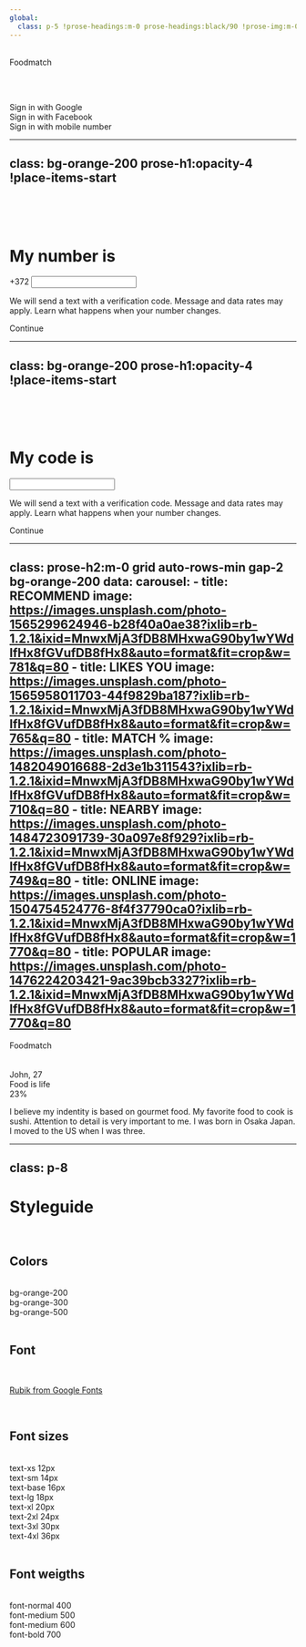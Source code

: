 ```yaml
---
global:
  class: p-5 !prose-headings:m-0 prose-headings:black/90 !prose-img:m-0 bg-orange-200
---
```


<AnimatedBackground class="center">

<Logo class="spin w-24 h-24 -ml-4 text-orange-500" />

<br />

<div class="text-medium text-4xl uppercase text-orange-500">Foodmatch</div>

<br /><br />

<div class="button opacity-30">Sign in with Google</div>

<div class="button opacity-30">Sign in with Facebook</div>

<div class="button" v-on:click="next()">Sign in with mobile number</div>


</Background>

---
class: bg-orange-200 prose-h1:opacity-4 !place-items-start
---

<Background class="grid auto-rows-min p-8 gap-8">

<br />
<br />
<br />

# My number is

<div class="font-semibold text-2xl border-b-2 border-black/80 flex gap-2 items-center w-full">
+372 <input type="number" class="w-[90%] bg-transparent border-none rounded focus:ring-2 outline-none ring-orange-200 font-semibold text-2xl" v-model="f.phone" />
</div>

We will send a text with a verification code. Message and data rates may apply. Learn what happens when your number changes.

<div class="button" v-on:click="next()">Continue</div>

</Background>

---
class: bg-orange-200 prose-h1:opacity-4 !place-items-start
---

<Background class="grid auto-rows-min p-8 gap-8">

<br />
<br />
<br />

# My code is

<div class="font-semibold text-2xl flex gap-2 items-center w-full">
<div v-for="i in 6" class="border-b-2 border-black/80">
<input type="number" minlength="1" maxlength="1" class="w-full bg-transparent border-none rounded focus:ring-2 outline-none ring-orange-200 font-semibold text-2xl" v-model="f.code" />
</div>
</div>

We will send a text with a verification code. Message and data rates may apply. Learn what happens when your number changes.

<div class="button" v-on:click="next()">Continue</div>

</Background>

---
class: prose-h2:m-0 grid auto-rows-min gap-2 bg-orange-200
data:
  carousel:
    - title: RECOMMEND
      image: https://images.unsplash.com/photo-1565299624946-b28f40a0ae38?ixlib=rb-1.2.1&ixid=MnwxMjA3fDB8MHxwaG90by1wYWdlfHx8fGVufDB8fHx8&auto=format&fit=crop&w=781&q=80
    - title: LIKES YOU
      image: https://images.unsplash.com/photo-1565958011703-44f9829ba187?ixlib=rb-1.2.1&ixid=MnwxMjA3fDB8MHxwaG90by1wYWdlfHx8fGVufDB8fHx8&auto=format&fit=crop&w=765&q=80
    - title: MATCH %
      image: https://images.unsplash.com/photo-1482049016688-2d3e1b311543?ixlib=rb-1.2.1&ixid=MnwxMjA3fDB8MHxwaG90by1wYWdlfHx8fGVufDB8fHx8&auto=format&fit=crop&w=710&q=80
    - title: NEARBY
      image: https://images.unsplash.com/photo-1484723091739-30a097e8f929?ixlib=rb-1.2.1&ixid=MnwxMjA3fDB8MHxwaG90by1wYWdlfHx8fGVufDB8fHx8&auto=format&fit=crop&w=749&q=80
    - title: ONLINE
      image: https://images.unsplash.com/photo-1504754524776-8f4f37790ca0?ixlib=rb-1.2.1&ixid=MnwxMjA3fDB8MHxwaG90by1wYWdlfHx8fGVufDB8fHx8&auto=format&fit=crop&w=1770&q=80
    - title: POPULAR
      image: https://images.unsplash.com/photo-1476224203421-9ac39bcb3327?ixlib=rb-1.2.1&ixid=MnwxMjA3fDB8MHxwaG90by1wYWdlfHx8fGVufDB8fHx8&auto=format&fit=crop&w=1770&q=80
---
<div class="grid grid-cols-3 align-center justify-between">
<Icon id="ri:menu-2-fill" class="w-8 h-8" />
<div class="text-medium text-xl uppercase text-orange-500 text-center">Foodmatch</div>
<div class="flex justify-end">
  <Icon id="mdi:bell-outline" class="w-8 h-8" />
</div>
</div>

<br />

<Carousel :items="data.carousel" />

<br />

<div class="relative h-[60vh] rounded-lg overflow-hidden">
  <div class="absolute inset-0 bg-cover bg-[url(https://images.unsplash.com/photo-1505576633757-0ac1084af824?ixlib=rb-1.2.1&ixid=MnwxMjA3fDB8MHxwaG90by1wYWdlfHx8fGVufDB8fHx8&auto=format&fit=crop&w=735&q=80)]" />
  <div class="absolute inset-0 bg-gradient-to-b from-orange-200/0 to-orange-200/100" />
  <div class="p-4 absolute bottom-0 left-0 right-0 flex justify-between items-center">
    <div>
      <div class="text-2xl">John, 27</div>
      <div class="text-xl">Food is life</div>
    </div>
    <div class="text-black/50 w-14 h-14 inline-grid place-content-center rounded-full border-[3px] border-black/50 font-medium">23%</div>
  </div>
</div>

I believe my indentity is based on gourmet food. My favorite food to cook is sushi. Attention to detail is very important to me. I was born in Osaka Japan. I moved to the US when I was three.

<div class="h-24" />

<div class="fixed right-0 bottom-0 left-0 p-8 grid grid-cols-4 gap-4 bg-orange-200">
  <Logo class="w-10 h-10 opacity-90" />
  <Icon id="ic:round-travel-explore" class="w-10 h-10 opacity-90" />
  <Icon id="eva:message-circle-outline" class="w-10 h-10 opacity-90" />
  <Icon id="gg:profile" class="w-10 h-10 opacity-90" />
</div>

---
class: p-8
---


# Styleguide

<br />

## Colors

<br />

<div class="bg-orange-200 p-4">bg-orange-200</div>

<div class="bg-orange-300 p-4">bg-orange-300</div>

<div class="bg-orange-500 p-4">bg-orange-500</div>

<br />

## Font

<br />

[Rubik from Google Fonts](https://fonts.google.com/specimen/Rubik?query=rubik)

<br />

## Font sizes

<br />

<div class="text-xs">text-xs 12px</div>
<div class="text-sm">text-sm 14px</div>
<div class="text-base">text-base 16px</div>
<div class="text-lg">text-lg 18px</div>
<div class="text-xl">text-xl 20px</div>
<div class="text-2xl">text-2xl 24px</div>
<div class="text-3xl">text-3xl 30px</div>
<div class="text-4xl">text-4xl 36px</div>

<br />

## Font weigths

<br />

<div class="text-2xl font-normal">font-normal 400</div>
<div class="text-2xl font-medium">font-medium 500</div>
<div class="text-2xl font-semibold">font-medium 600</div>
<div class="text-2xl font-semibold">font-bold 700</div>

<br />

